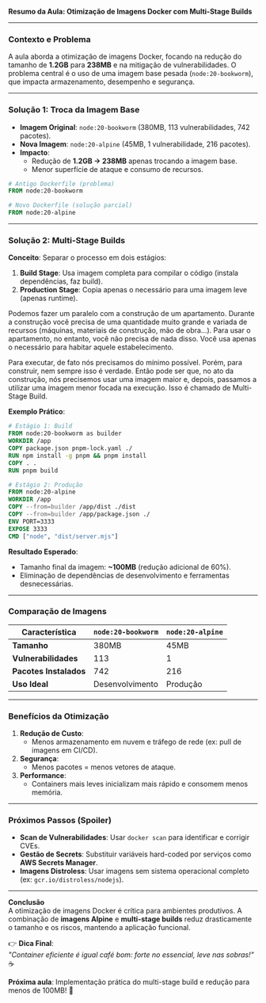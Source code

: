 **Resumo da Aula: Otimização de Imagens Docker com Multi-Stage Builds**  

---

### **Contexto e Problema**  
A aula aborda a otimização de imagens Docker, focando na redução do tamanho de **1.2GB** para **238MB** e na mitigação de vulnerabilidades. O problema central é o uso de uma imagem base pesada (`node:20-bookworm`), que impacta armazenamento, desempenho e segurança.  

---

### **Solução 1: Troca da Imagem Base**  
- **Imagem Original**: `node:20-bookworm` (380MB, 113 vulnerabilidades, 742 pacotes).  
- **Nova Imagem**: `node:20-alpine` (45MB, 1 vulnerabilidade, 216 pacotes).  
- **Impacto**:  
  - Redução de **1.2GB → 238MB** apenas trocando a imagem base.  
  - Menor superfície de ataque e consumo de recursos.  

```dockerfile  
# Antigo Dockerfile (problema)  
FROM node:20-bookworm  

# Novo Dockerfile (solução parcial)  
FROM node:20-alpine  
```  

---

### **Solução 2: Multi-Stage Builds**  
**Conceito**: Separar o processo em dois estágios:  
1. **Build Stage**: Usa imagem completa para compilar o código (instala dependências, faz build).  
2. **Production Stage**: Copia apenas o necessário para uma imagem leve (apenas runtime).

Podemos fazer um paralelo com a construção de um apartamento. Durante a construção você precisa de uma quantidade muito grande e variada de recursos (máquinas, materiais de construção, mão de obra...). Para usar o apartamento, no entanto, você não precisa de nada disso. Você usa apenas o necessário para habitar aquele estabelecimento.

Para executar, de fato nós precisamos do mínimo possível. Porém, para construir, nem sempre isso é verdade. Então pode ser que, no ato da construção, nós precisemos usar uma imagem maior e, depois, passamos a utilizar uma imagem menor focada na execução. Isso é chamado de Multi-Stage Build.

**Exemplo Prático**:  
```dockerfile  
# Estágio 1: Build  
FROM node:20-bookworm as builder  
WORKDIR /app  
COPY package.json pnpm-lock.yaml ./  
RUN npm install -g pnpm && pnpm install  
COPY . .  
RUN pnpm build  

# Estágio 2: Produção  
FROM node:20-alpine  
WORKDIR /app  
COPY --from=builder /app/dist ./dist  
COPY --from=builder /app/package.json ./  
ENV PORT=3333  
EXPOSE 3333  
CMD ["node", "dist/server.mjs"]  
```  

**Resultado Esperado**:  
- Tamanho final da imagem: **~100MB** (redução adicional de 60%).  
- Eliminação de dependências de desenvolvimento e ferramentas desnecessárias.  

---

### **Comparação de Imagens**  
| **Característica**       | `node:20-bookworm`       | `node:20-alpine`         |  
|---------------------------|--------------------------|--------------------------|  
| **Tamanho**               | 380MB                   | 45MB                    |  
| **Vulnerabilidades**      | 113                     | 1                       |  
| **Pacotes Instalados**    | 742                     | 216                     |  
| **Uso Ideal**             | Desenvolvimento         | Produção                |  

---

### **Benefícios da Otimização**  
1. **Redução de Custo**:  
   - Menos armazenamento em nuvem e tráfego de rede (ex: pull de imagens em CI/CD).  
2. **Segurança**:  
   - Menos pacotes = menos vetores de ataque.  
3. **Performance**:  
   - Containers mais leves inicializam mais rápido e consomem menos memória.  

---

### **Próximos Passos (Spoiler)**  
- **Scan de Vulnerabilidades**: Usar `docker scan` para identificar e corrigir CVEs.  
- **Gestão de Secrets**: Substituir variáveis hard-coded por serviços como **AWS Secrets Manager**.  
- **Imagens Distroless**: Usar imagens sem sistema operacional completo (ex: `gcr.io/distroless/nodejs`).  

---

**Conclusão**  
A otimização de imagens Docker é crítica para ambientes produtivos. A combinação de **imagens Alpine** e **multi-stage builds** reduz drasticamente o tamanho e os riscos, mantendo a aplicação funcional.  

👉 **Dica Final**:  
*"Container eficiente é igual café bom: forte no essencial, leve nas sobras!"* ☕  

**Próxima aula**: Implementação prática do multi-stage build e redução para menos de 100MB! 🚀